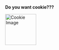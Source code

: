 <div>
  <p><b>Do you want cookie???</b></p>
  <img src="https://i.pinimg.com/originals/e1/a5/93/e1a5935cc00496ad8f199a335fb513b8.png" height="100px" alt="Cookie Image">
</div>
